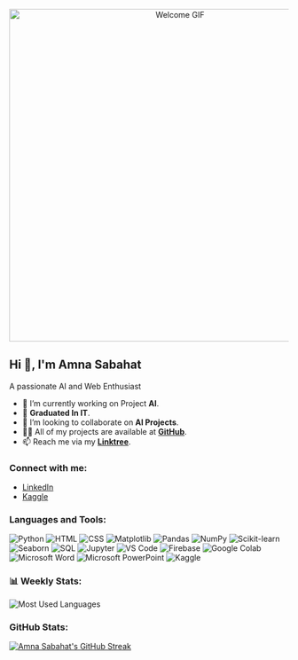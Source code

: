 <p align="center">
  <img src="https://i.pinimg.com/originals/a1/8c/fd/a18cfd3d749eb2e5c7bd6734da526cd4.gif" alt="Welcome GIF" width="600" />
</p>

## Hi 👋, I'm Amna Sabahat

A passionate AI  and Web Enthusiast 

- 🔭 I’m currently working on Project **AI**.
- 🌱 **Graduated In IT**.
- 👯 I’m looking to collaborate on **AI Projects**.
- 👨‍💻 All of my projects are available at [**GitHub**](https://github.com/Amnasabahat).
- 📫 Reach me via my [**Linktree**](https://linktr.ee/amna_sabahat).

### Connect with me:
- [LinkedIn](https://www.linkedin.com/in/amna-sabahat-6b3713253/)
- [Kaggle](https://www.kaggle.com/amnaasabahat)

### Languages and Tools:
![Python](https://img.shields.io/badge/python-3776AB?style=flat&logo=python&logoColor=white)
![HTML](https://img.shields.io/badge/HTML-E34F26?style=flat&logo=html5&logoColor=white)
![CSS](https://img.shields.io/badge/CSS-1572B6?style=flat&logo=css3&logoColor=white)
![Matplotlib](https://img.shields.io/badge/Matplotlib-000000?style=flat&logo=matplotlib&logoColor=white)
![Pandas](https://img.shields.io/badge/Pandas-150458?style=flat&logo=pandas&logoColor=white)
![NumPy](https://img.shields.io/badge/NumPy-013243?style=flat&logo=numpy&logoColor=white)
![Scikit-learn](https://img.shields.io/badge/Scikit--learn-F7931E?style=flat&logo=scikit-learn&logoColor=white)
![Seaborn](https://img.shields.io/badge/Seaborn-9E8B9D?style=flat&logo=seaborn&logoColor=white)
![SQL](https://img.shields.io/badge/SQL-4479A1?style=flat&logo=postgresql&logoColor=white)
![Jupyter](https://img.shields.io/badge/Jupyter-F37626?style=flat&logo=jupyter&logoColor=white)
![VS Code](https://img.shields.io/badge/VS%20Code-0078D4?style=flat&logo=visualstudiocode&logoColor=white)
![Firebase](https://img.shields.io/badge/Firebase-FFCB2F?style=flat&logo=firebase&logoColor=black)
![Google Colab](https://img.shields.io/badge/Google%20Colab-F9AB00?style=flat&logo=googlecolab&logoColor=white)
![Microsoft Word](https://img.shields.io/badge/Microsoft%20Word-2B579A?style=flat&logo=microsoftword&logoColor=white)
![Microsoft PowerPoint](https://img.shields.io/badge/Microsoft%20PowerPoint-D83B01?style=flat&logo=microsoftpowerpoint&logoColor=white)
![Kaggle](https://img.shields.io/badge/Kaggle-20BEFF?style=flat&logo=kaggle&logoColor=white)




### 📊 Weekly Stats:
<!-- This is where you can embed widgets or tools to display your contributions, longest streak, and current streak. -->

![Most Used Languages](https://github-readme-stats.vercel.app/api/top-langs/?username=Amnasabahat&layout=compact&theme=dark)


### GitHub Stats:
[![Amna Sabahat's GitHub Streak](https://streak-stats.demolab.com?user=Amnasabahat&theme=dark)](https://git.io/streak-stats)










